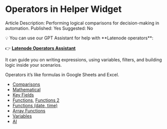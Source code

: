# Operators in Helper Widget

Article Description: Performing logical comparisons for decision-making in automation.
Published: Yes
Suggested: No

<aside>
💡 You can use our GPT Assistant for help with **Latenode operators**:

👉 [**Latenode Operators Assistant**](https://chatgpt.com/g/g-67d704425c088191b741075e2b0f9815-latenode-operators-assistant)

It can guide you on writing expressions, using variables, filters, and building logic inside your scenarios.

</aside>

Operators it’s like formulas in Google Sheets and Excel.

- [Comparisons](Comparisons%2019157d45a06780298033f23d275a1937.md)
- [Mathematical](Mathematical%2019157d45a06780728b23cb38e45576fa.md)
- [Key Fields](Key%20Fields%2019157d45a067802ca2bee7ecacfa7f38.md)
- [Functions](Functions%2019157d45a0678000a7cae29afdc7495d.md), [Functions 2](Functions%202%2019157d45a06780dcbb29f26da968d9a2.md)
- [Functions (date, time)](Functions%20(date,%20time)%2019157d45a06780588182eebc9e8104d6.md)
- [Array Functions](Array%20Functions%2019157d45a0678064afbbfd60edc31b85.md)
- [Variables](Variables%2019157d45a0678083b3d4e571cdba2f6d.md)
- [AI](AI%2019157d45a0678073adebedbc27538adf.md)